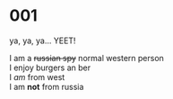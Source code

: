 # 001
ya, ya, ya... YEET!

I am a ~~russian spy~~ normal western person  
I enjoy burgers an ber  
I *am* from west  
I am **not** from russia  
